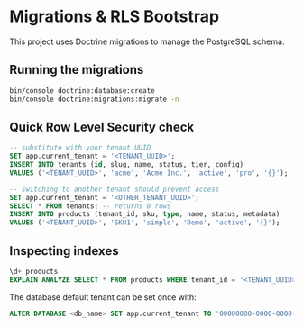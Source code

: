 # Migrations & RLS Bootstrap

This project uses Doctrine migrations to manage the PostgreSQL schema.

## Running the migrations

```bash
bin/console doctrine:database:create
bin/console doctrine:migrations:migrate -n
```

## Quick Row Level Security check

```sql
-- substitute with your tenant UUID
SET app.current_tenant = '<TENANT_UUID>';
INSERT INTO tenants (id, slug, name, status, tier, config)
VALUES ('<TENANT_UUID>', 'acme', 'Acme Inc.', 'active', 'pro', '{}');

-- switching to another tenant should prevent access
SET app.current_tenant = '<OTHER_TENANT_UUID>';
SELECT * FROM tenants; -- returns 0 rows
INSERT INTO products (tenant_id, sku, type, name, status, metadata)
VALUES ('<TENANT_UUID>', 'SKU1', 'simple', 'Demo', 'active', '{}'); -- fails
```

## Inspecting indexes

```sql
\d+ products
EXPLAIN ANALYZE SELECT * FROM products WHERE tenant_id = '<TENANT_UUID>' ORDER BY created_at DESC LIMIT 50;
```

The database default tenant can be set once with:

```sql
ALTER DATABASE <db_name> SET app.current_tenant TO '00000000-0000-0000-0000-000000000000';
```
